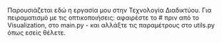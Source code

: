 Παρουσιάζεται εδώ η εργασία μου στην Τεχνολογία Διαδικτύου.
Για πειραματισμό με τις οπτικοποιήσεις: αφαιρέστε το # πριν από το Visualization, στο main.py - και αλλάξτε τις παραμέτρους στο utils.py όπως εσείς θέλετε.
